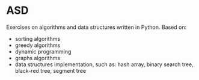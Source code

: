# ASD
Exercises on algorithms and data structures written in Python. 
Based on:
- sorting algorithms
- greedy algorithms
- dynamic programming
- graphs algorithms
- data structures implementation, such as: hash array, binary search tree, black-red tree, segment tree

